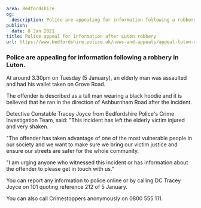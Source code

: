 ```yaml
area: Bedfordshire
og:
  description: Police are appealing for information following a robbery in Luton.
publish:
  date: 8 Jan 2021
title: Police appeal for information after Luton robbery
url: https://www.bedfordshire.police.uk/news-and-appeals/appeal-luton-robbery
```

### Police are appealing for information following a robbery in Luton.

At around 3.30pm on Tuesday (5 January), an elderly man was assaulted and had his wallet taken on Grove Road.

The offender is described as a tall man wearing a black hoodie and it is believed that he ran in the direction of Ashburnham Road after the incident.

Detective Constable Tracey Joyce from Bedfordshire Police's Crime Investigation Team, said: "This incident has left the elderly victim injured and very shaken.

"The offender has taken advantage of one of the most vulnerable people in our society and we want to make sure we bring our victim justice and ensure our streets are safer for the whole community.

"I am urging anyone who witnessed this incident or has information about the offender to please get in touch with us."

You can report any information to police online or by calling DC Tracey Joyce on 101 quoting reference 212 of 5 January.

You can also call Crimestoppers anonymously on 0800 555 111.
